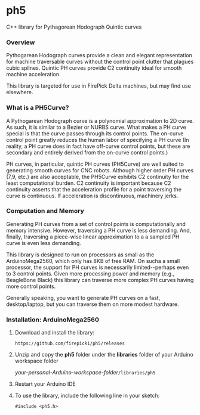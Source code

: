 # ph5
C++ library for Pythagorean Hodograph Quintic curves

### Overview
Pythogarean Hodograph curves provide a clean and elegant representation for
machine traversable curves without the control point clutter that plagues cubic splines.
Quintic PH curves provide C2 continuity ideal for smooth machine acceleration.

This library is targeted for use in FirePick Delta machines, but may find use
elsewhere.

### What is a PH5Curve?
A Pythogarean Hodograph curve is a polynomial approximation to 2D curve. As such,
it is similar to a Bezier or NURBS curve. What makes a PH curve special is that
the curve passes through its control points. The on-curve control point greatly
reduces the human labor of specifying a PH curve (In reality, a PH curve does in
fact have off-curve control points, but these are secondary and entirely derived
from the on-curve control points.)

PH curves, in particular, quintic PH curves (PH5Curve) are well suited to generating
smooth curves for CNC robots. Although higher order PH curves (7,9, etc.) are also
acceptable, the PH5Curve exhibits C2 continuity for the least computational burden.
C2 continuity is important because C2 continuity asserts that the acceleration profile for a
point traversing the curve is continuous. If acceleration is discontinuous,
machinery jerks.

### Computation and Memory
Generating PH curves from a set of control points is computationally and memory 
intensive. However, traversing a PH curve is less demanding. And, finally,
traversing a piece-wise linear approximation to a a sampled PH curve is 
even less demanding.

This library is designed to run on processors as small as the ArduinoMega2560,
which only has 8KB of free RAM. On sucha a small processor, the support for
PH curves is necessarily limited--perhaps even to 3 control points.
Given more processing power and memory (e.g., BeagleBone Black) this library 
can traverse more complex PH curves having more control points.

Generally speaking, you want to generate PH curves on a fast, desktop/laptop,
but you can traverse them on more modest hardware.

### Installation: ArduinoMega2560
1. Download and install the library:

	`https://github.com/firepick1/ph5/releases`

1. Unzip and copy the **ph5** folder under the **libraries** folder of your
Arduino workspace folder

	*your-personal-Arduino-workspace-folder*`/libraries/ph5`

1. Restart your Arduino IDE

1. To use the library, include the following line in your sketch:

	`#include <ph5.h>`
